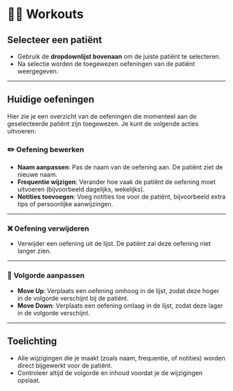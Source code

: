 # 🏋️‍♀️ **Workouts**

## Selecteer een patiënt
- Gebruik de **dropdownlijst bovenaan** om de juiste patiënt te selecteren.
- Na selectie worden de toegewezen oefeningen van de patiënt weergegeven.

---

## Huidige oefeningen

Hier zie je een overzicht van de oefeningen die momenteel aan de geselecteerde patiënt zijn toegewezen. Je kunt de volgende acties uitvoeren:

### ✏️ **Oefening bewerken**
- **Naam aanpassen**: Pas de naam van de oefening aan. De patiënt ziet de nieuwe naam.
- **Frequentie wijzigen**: Verander hoe vaak de patiënt de oefening moet uitvoeren (bijvoorbeeld dagelijks, wekelijks).
- **Notities toevoegen**: Voeg notities toe voor de patiënt, bijvoorbeeld extra tips of persoonlijke aanwijzingen.

---

### ❌ **Oefening verwijderen**
- Verwijder een oefening uit de lijst. De patiënt zal deze oefening niet langer zien.

---

### 🔀 **Volgorde aanpassen**
- **Move Up**: Verplaats een oefening omhoog in de lijst, zodat deze hoger in de volgorde verschijnt bij de patiënt.
- **Move Down**: Verplaats een oefening omlaag in de lijst, zodat deze lager in de volgorde verschijnt.

---

## Toelichting
- Alle wijzigingen die je maakt (zoals naam, frequentie, of notities) worden direct bijgewerkt voor de patiënt.
- Controleer altijd de volgorde en inhoud voordat je de wijzigingen opslaat.
